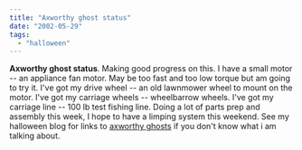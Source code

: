 ```yaml
---
title: "Axworthy ghost status"
date: "2002-05-29"
tags: 
  - "halloween"
---
```


**Axworthy ghost status**. Making good progress on this. I have a small motor -- an appliance fan motor. May be too fast and too low torque but am going to try it. I've got my drive wheel -- an old lawnmower wheel to mount on the motor. I've got my carriage wheels -- wheelbarrow wheels. I've got my carriage line -- 100 lb test fishing line. Doing a lot of parts prep and assembly this week, I hope to have a limping system this weekend. See my halloween blog for links to [axworthy ghosts](http://www.theludwigs.com/Halloween/halloween.html) if you don't know what i am talking about.
